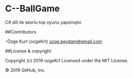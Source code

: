 # C--BallGame
C# dili ile skorlu top oyunu yapılmıştır. 


##Contributors

-Özge Kurt (ozgeKrt) ozge.beydam@gmail.com

##License & copyright

Copyright (c) 2019 ozgeKrt Licensed under the MIT License.

© 2019 GitHub, Inc.
